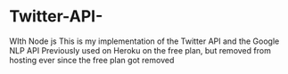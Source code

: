 # Twitter-API-
WIth Node js
This is my implementation of the Twitter API and the Google NLP API
Previously used on Heroku on the free plan, but removed from hosting ever since the free plan got removed
